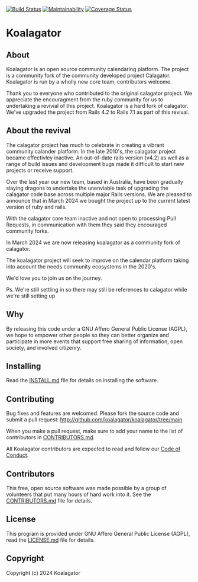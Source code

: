 [![Build Status](https://github.com/koalagator/koalagator/actions/workflows/test.yaml/badge.svg)](https://github.com/koalagator/koalagator/actions/workflows/test.yaml)
[![Maintainability](https://api.codeclimate.com/v1/badges/ebc339bb7a91acaafeba/maintainability)](https://codeclimate.com/github/koalagator/koalagator/maintainability)
[![Coverage Status](https://coveralls.io/repos/github/koalagator/koalagator/badge.svg?branch=main)](https://coveralls.io/github/koalagator/koalagator?branch=main)


Koalagator
=========

About
-----

Koalagator is an open source community calendaring platform.
The project is a community fork of the community developed project Calagator.
Koalagator is run by a wholly new core team, contributors welcome.

Thank you to everyone who contributed to the original calagator project. 
We appreciate the encouragment from the ruby community for us to undertaking a revivial of this project.
Koalagator is a hard fork of calagator. We've upgraded the project from Rails 4.2 to Rails 7.1 as part of this revival.

About the revival
-----------------

The calagator project has much to celebrate in creating a vibrant community calander platform.
In the late 2010's, the calagator project became effectivley inactive. An out-of-date rails version (v4.2) as well as a range of build issues and development bugs made it difficult to start new projects or receive support.

Over the last year our new team, based in Australia, have been gradually slaying dragons to undertake the unenviable task of upgrading the calagator code base across multiple major Rails versions. We are pleased to announce that in March 2024 we bought the project up to the current latest version of ruby and rails. 

With the calagator core team inactive and not open to processing Pull Requests, in communication with them they said they encouraged community forks. 

In March 2024 we are now releasing koalagator as a community fork of calagator.

The koalagator project will seek to improve on the calendar platform taking into account the needs community ecosystems in the 2020's.

We'd love you to join us on the journey.

Ps. We're still settling in so there may still be references to calagator while we're still setting up

Why
---

By releasing this code under a GNU Affero General Public License (AGPL), we hope to empower other people so they can better organize and participate in more events that support free sharing of information, open society, and involved citizenry.


Installing
----------

Read the [INSTALL.md](http://github.com/koalagator/koalagator/blob/main/INSTALL.md) file for details on installing the software.


Contributing
------------

Bug fixes and features are welcomed. Please fork the source code and submit a pull request: <http://github.com/koalagator/koalagator/tree/main>

When you make a pull request, make sure to add your name to the list of contributors in [CONTRIBUTORS.md](http://github.com/koalagator/koalagator/blob/main/CONTRIBUTORS.md).

All Koalagator contributors are expected to read and follow our [Code of Conduct](https://github.com/koalagator/koalagator/blob/main/CODE_OF_CONDUCT.md).

Contributors
------------

This free, open source software was made possible by a group of volunteers that put many hours of hard work into it. See the [CONTRIBUTORS.md](http://github.com/koalagator/koalagator/blob/main/CONTRIBUTORS.md) file for details.


License
-------

This program is provided under GNU Affero General Public License (AGPL), read the [LICENSE.md](http://github.com/koalagator/koalagator/blob/main/LICENSE.md) file for details.


Copyright
---------

Copyright (c) 2024 Koalagator
